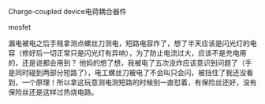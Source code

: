 Charge-coupled device电荷耦合器件

mosfet

漏电被电之后手贱拿测点螺丝刀测电，短路电容炸了，想了半天应该是闪光灯的电容（修好后一切正常只是闪光灯有异响），为了防止电流过大，应该不是充电用的，还是说都会用到？
他妈的想了想，我被电了五次没炸应该意识到问题了（手是同时碰到两部分短路了），电工螺丝刀被电了不会叫只会闪，被挡住了我还没看到，一个原理！所以拿这玩意测电测短路的时候别一直怼着，有保险丝还好，没有保险丝还是这样过热烧电路。